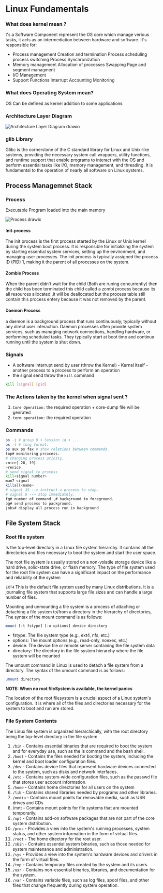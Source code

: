 # Linux Fundamentals
### What does kernel mean ?
t's a Software Component represent the OS core which manage verious tasks, it acts as an intermediation between hardware and software.
It's responsible for:

* Process management
        Creation and termination
        Process scheduling
        process switching
        Process Synchronization
* Memory management
        Allocation of processes
        Swapping
        Page and segment managment
* I/O Management
* Support Functions
        Interrupt
        Accounting
        Monitoring

### What does Operating System mean?
OS Can be defined as kernel addition to some applications

### Architecture Layer Diagram

![Architecture Layer Diagram drawio](https://github.com/user-attachments/assets/826e0cf0-1661-4c80-9ee2-138809e48e6a)


### glib Library
Glibc is the cornerstone of the C standard library for Linux and Unix-like systems, providing the necessary system call wrappers, utility functions, and runtime support that enable programs to interact with the OS and perform essential tasks like I/O, memory management, and threading. It is fundamental to the operation of nearly all software on Linux systems.

## Process Managemnet Stack
### Process
Executable Program loaded into the main memory

![Process drawio](https://github.com/user-attachments/assets/b4752830-8678-4ce7-ad84-939544ae4172)

#### Init-process
The init process is the first process started by the Linux or Unix kernel during the system boot process. It is responsible for initializing the system by starting essential system services, setting up the environment, and managing user processes. The init process is typically assigned the process ID (PID) 1, making it the parent of all processes on the system.

#### Zombie Process
When the parent didn't wait for the child (Both are runing concurrently) then the child has been terminated this child called a zombi process because its all resources allocated ,it will be deallocated but the process table still contain this process entery because it was not removed by the parent.

#### Daemon Process
a daemon is a background process that runs continuously, typically without any direct user interaction. Daemon processes often provide system services, such as managing network connections, handling hardware, or performing scheduled tasks. They typically start at boot time and continue running until the system is shut down.

### Signals 
* A software interrupt send by user (throw the Kernel) - Kernel itself - another process to a process to perform an operation
* the signal send throw the `kill` command

``` sh
kill [signal] [pid]
```

### The Actions taken by the kernel when signal sent ?
1) `Core Operation:` the required operation + core-dump file will be genrated
2) `term operation:` the required operation


### Commands

```sh
ps -j # group D + Session id + ...
ps -l # long format.
ps aux ps fax # show relations between commands.
top# monitoring prcocess.
# changing process prioity.
>nice[-20, 19].
>renice
# send signal to process
kill<signal number>
man7 signal
killall<name>
# signal 15 --> instruct a process to stop.
# signal 9 --> stop immediately.
fg# number of command ,# background to foreground.
bg# send process to packground.
jobs# display all process run in background
```


## File System Stack

### Root file system
Is the top-level directory in a Linux file system  hierarchy. It contains all the directories and files necessary to boot the system and start the user space. 

The root file system is usually stored on a non-volatile storage device like a hard drive, solid-state drive, or flash memory. The type of file system used for the root file system can have a significant impact on the performance and reliability of the system

`EXT4` This is the default file system used by many Linux distributions. It is a journaling file system that supports large file sizes and can handle a large number of files.

Mounting and unmounting a file system is a process of attaching or detaching a file system to/from a directory in the hierarchy of directories,  The syntax of the mount command is as follows: 
```sh
mount [-t fstype] [-o options] device directory
```
* fstype: The file system type (e.g., ext4, nfs, etc.) 
* options: The mount options (e.g., read-only, noexec, etc.) 
* device: The device file or remote server containing the file system data 
* directory: The directory in the file system hierarchy where the file system will be mounted

The umount command in Linux is used to detach a file system from a directory. The syntax of the umount command is as follows: 
```sh
umount directory
```

**NOTE: When no root fileSystem is available, the kernel panics**

The location of the root filesystem is a crucial aspect of a Linux system's configuration. It is where all  of the files and directories necessary for the system to boot and run are stored. 

### File System Contents 
The Linux file system is organized hierarchically, with the root directory being the top-level directory in the file system

1) `/bin` - Contains essential binaries that are required to boot the system and for everyday use, such as the ls command and the bash shell.
2) `/boot` - Contains the files needed for booting the system, including the kernel and boot loader configuration files.
3) `/dev` - Contains device files that represent hardware devices connected to the system, such as disks and network interfaces.
4) `/etc` - Contains system-wide configuration files, such as the passwd file that stores user account information.
5) `/home` - Contains home directories for all users on the system
6) `/lib` - Contains shared libraries needed by programs and other libraries.
7) `/media` - Contains mount points for removable media, such as USB drives and CDs
8) /mnt - Contains mount points for file systems that are mounted temporarily.
9) `/opt` - Contains add-on software packages that are not part of the core system distribution. 
10) `/proc` - Provides a view into the system's running processes, system status, and other system information in the form of virtual files.
11) `/root` - The home directory for the root user. 
12) `/sbin` - Contains essential system binaries, such as those needed for system maintenance and administration.
13) `/sys` - Provides a view into the system's hardware devices and drivers in the form of virtual files.
14) `/tmp` - Contains temporary files created by the system and its users.
15) `/usr` - Contains non-essential binaries, libraries, and documentation for the system.
16) `/var` - Contains variable files, such as log files, spool files, and other files that change frequently during system operation. 
